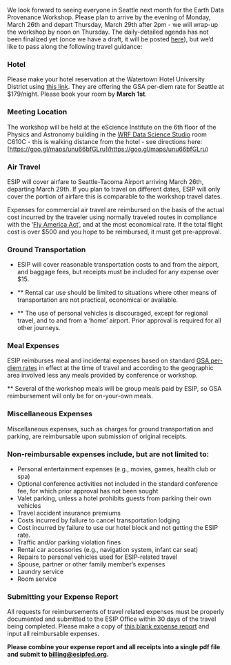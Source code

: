 We look forward to seeing everyone in Seattle next month for the Earth Data Provenance Workshop. Please plan to arrive by the evening of Monday, March 26th and depart Thursday, March 29th after 2pm - we will wrap-up the workshop by noon on Thursday. The daily-detailed agenda has not been finalized yet (once we have a draft, it will be posted [here](https://github.com/ESIPFed/Earth-Data-Provenance-Workshop/wiki)), but we’d like to pass along the following travel guidance:  

### **Hotel**

Please make your hotel reservation at the Watertown Hotel University District using [this link](https://gc.synxis.com/rez.aspx?shell=PineappleChain2&template=PineappleChain&Hotel=40206&Chain=17448&arrive=03/26/2018&depart=03/29/2018&adult=1&child=0&group=ESIP2018). They are offering the GSA per-diem rate for Seattle at $179/night. Please book your room by **March 1st**.

### **Meeting Location**

The workshop will be held at the eScience Institute on the 6th floor of the Physics and Astronomy building in the [WRF Data Science Studio](http://escience.washington.edu/wrf-data-science-studio/) room C610C - this is walking distance from the hotel - see directions here: [https://goo.gl/maps/unu66bfGLru](https://goo.gl/maps/unu66bfGLru)

### **Air Travel**

ESIP will cover airfare to Seattle-Tacoma Airport arriving March 26th, departing March 29th. If you plan to travel on different dates, ESIP will only cover the portion of airfare this is comparable to the workshop travel dates. 

Expenses for commercial air travel are reimbursed on the basis of the actual cost incurred by the traveler using normally traveled routes in compliance with the ‘[Fly America Act](http://www.gsa.gov/portal/content/103191)’, and at the most economical rate. If the total flight cost is over $500 and you hope to be reimbursed, it must get pre-approval.	

### **Ground Transportation**

* ESIP will cover reasonable transportation costs to and from the airport, and baggage fees, but receipts must be included for any expense over $15.

* ** Rental car use should be limited to situations where other means of transportation are not practical, economical or available. 

* ** The use of personal vehicles is discouraged, except for regional travel, and to and from a ‘home’ airport.  Prior approval is required for all other journeys.

### **Meal Expenses**

ESIP reimburses meal and incidental expenses based on standard [GSA per-diem rates](https://www.gsa.gov/portal/content/101518) in effect at the time of travel and according to the geographic area involved less any meals provided by conference or workshop.

** Several of the workshop meals will be group meals paid by ESIP, so GSA reimbursement will only be for on-your-own meals. 

### **Miscellaneous Expenses**

Miscellaneous expenses, such as charges for ground transportation and parking, are reimbursable upon submission of original receipts.

### **Non-reimbursable expenses include, but are not limited to:**

* Personal entertainment expenses (e.g., movies, games, health club or spa)
* Optional conference activities not included in the standard conference fee, for which prior approval has not been sought
* Valet parking, unless a hotel prohibits guests from parking their own vehicles
* Travel accident insurance premiums
* Costs incurred by failure to cancel transportation lodging
* Cost incurred by failure to use our hotel block and not getting the ESIP rate.
* Traffic and/or parking violation fines
* Rental car accessories (e.g., navigation system, infant car seat)
* Repairs to personal vehicles used for ESIP-related travel
* Spouse, partner or other family member’s expenses
* Laundry service
* Room service

### **Submitting your Expense Report**

All requests for reimbursements of travel related expenses must be properly documented and submitted to the ESIP Office within 30 days of the travel being completed.  Please make a copy of [this blank expense report](https://docs.google.com/spreadsheets/d/1OEn7uQDjmC7-Kdhb55CAVK8mzoQzj3Y48Pomf94NZMA/edit?usp=sharing) and input all reimbursable expenses.  

**Please combine your expense report and all receipts into a single pdf file and submit to **billing@esipfed.org**.**

